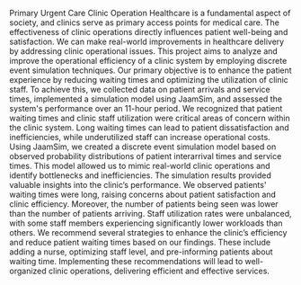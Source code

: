 Primary Urgent Care Clinic Operation
Healthcare is a fundamental aspect of society, and clinics serve as primary access points for medical care. The effectiveness of clinic operations directly influences patient well-being and satisfaction. We can make real-world improvements in healthcare delivery by addressing clinic operational issues. This project aims to analyze and improve the operational efficiency of a clinic system by employing discrete event simulation techniques. Our primary objective is to enhance the patient experience by reducing waiting times and optimizing the utilization of clinic staff. To achieve this, we collected data on patient arrivals and service times, implemented a simulation model using JaamSim, and assessed the system's performance over an 11-hour period. We recognized that patient waiting times and clinic staff utilization were critical areas of concern within the clinic system. Long waiting times can lead to patient dissatisfaction and inefficiencies, while underutilized staff can increase operational costs. Using JaamSim, we created a discrete event simulation model based on observed probability distributions of patient interarrival times and service times. This model allowed us to mimic real-world clinic operations and identify bottlenecks and inefficiencies. The simulation results provided valuable insights into the clinic’s performance. We observed patients' waiting times were long, raising concerns about patient satisfaction and clinic efficiency. Moreover, the number of patients being seen was lower than the number of patients arriving. Staff utilization rates were unbalanced, with some staff members experiencing significantly lower workloads than others. We recommend several strategies to enhance the clinic’s efficiency and reduce patient waiting times based on our findings. These include adding a nurse, optimizing staff level, and pre-informing patients about waiting time. Implementing these recommendations will lead to well-organized clinic operations, delivering efficient and effective services.
